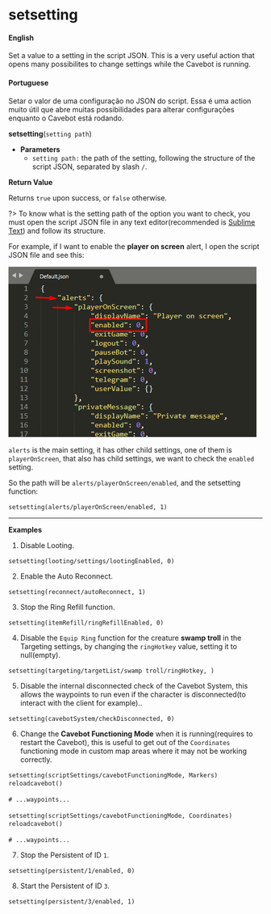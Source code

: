
# setsetting

<!-- tabs:start -->

#### **English**

Set a value to a setting in the script JSON. This is a very useful action that opens many possibilites to change settings while the Cavebot is running.

#### **Portuguese**

Setar o valor de uma configuração no JSON do script. Essa é uma action muito útil que abre muitas possibilidades para alterar configurações enquanto o Cavebot está rodando.

<!-- tabs:end -->


**setsetting**(`setting path`)

- **Parameters**
  - `setting path:` the path of the setting, following the structure of the script JSON, separated by slash `/`.


**Return Value**

Returns `true` upon success, or `false` otherwise.

?> To know what is the setting path of the option you want to check, you must open the script JSON file in any text editor(recommended is [Sublime Text](https://www.sublimetext.com/)) and follow its structure.


For example, if I want to enable the **player on screen** alert, I open the script JSON file and see this:

![](../../_media/cavebot/functions/getsetting_example.png)

`alerts` is the main setting, it has other child settings, one of them is `playerOnScreen`, that also has child settings, we want to check the `enabled` setting.

So the path will be `alerts/playerOnScreen/enabled`, and the setsetting function:
```action
setsetting(alerts/playerOnScreen/enabled, 1)
```

---

**Examples**

1. Disable Looting.

```action
setsetting(looting/settings/lootingEnabled, 0)
```

2. Enable the Auto Reconnect.

```action
setsetting(reconnect/autoReconnect, 1)
```

3. Stop the Ring Refill function.

```action
setsetting(itemRefill/ringRefillEnabled, 0)
```

4. Disable the `Equip Ring` function for the creature **swamp troll** in the Targeting settings, by changing the `ringHotkey` value, setting it to null(empty).

```action
setsetting(targeting/targetList/swamp troll/ringHotkey, )

```

5. Disable the internal disconnected check of the Cavebot System, this allows the waypoints to run even if the character is disconnected(to interact with the client for example)..

```action
setsetting(cavebotSystem/checkDisconnected, 0)
```


6. Change the **Cavebot Functioning Mode** when it is running(requires to restart the Cavebot), this is useful to get out of the `Coordinates` functioning mode in custom map areas where it may not be working correctly.

```action
setsetting(scriptSettings/cavebotFunctioningMode, Markers)
reloadcavebot()

# ...waypoints...

setsetting(scriptSettings/cavebotFunctioningMode, Coordinates)
reloadcavebot()

# ...waypoints...
```

7. Stop the Persistent of ID `1`.

```action
setsetting(persistent/1/enabled, 0)
```

8. Start the Persistent of ID `3`.

```action
setsetting(persistent/3/enabled, 1)
```